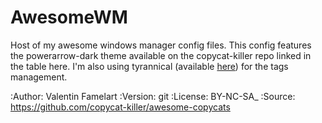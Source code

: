 # AwesomeWM
Host of my awesome windows manager config files. This config features the
powerarrow-dark theme available on the copycat-killer repo linked in the table
here. I'm also using tyrannical (available [here](https://github.com/Elv13/tyrannical))
for the tags management.

:Author: Valentin Famelart
:Version: git
:License: BY-NC-SA_
:Source: https://github.com/copycat-killer/awesome-copycats

